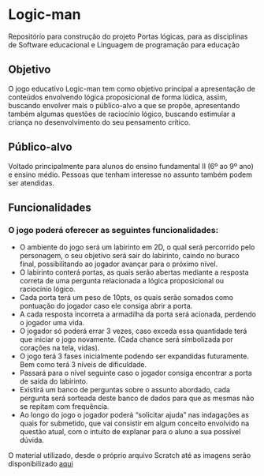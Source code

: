 # Logic-man
Repositório para construção do projeto Portas lógicas, para as disciplinas de Software educacional e Linguagem de programação para educação

## Objetivo
O jogo educativo Logic-man tem como objetivo principal a apresentação de conteúdos envolvendo lógica proposicional de forma lúdica, assim, buscando envolver mais o público-alvo a que se propõe, apresentando também algumas questões de raciocínio lógico, buscando estimular a criança no desenvolvimento do seu pensamento crítico.

## Público-alvo
Voltado principalmente para alunos do ensino fundamental II (6º ao 9º ano) e ensino médio. Pessoas que tenham interesse no assunto também podem ser atendidas. 

## Funcionalidades
### O jogo poderá oferecer as seguintes funcionalidades:
- O ambiente do jogo será um labirinto em 2D, o qual será percorrido pelo personagem, o seu objetivo será sair do labirinto, caindo no buraco final, possibilitando ao jogador avançar para o próximo nível.
- O labirinto conterá portas, as quais serão abertas mediante a resposta correta de uma pergunta relacionada a lógica proposicional ou raciocínio lógico.
- Cada porta terá um peso de 10pts, os quais serão somados como pontuação do jogador caso ele consiga abrir a porta.
- A cada resposta incorreta a armadilha da porta será acionada, perdendo o jogador uma vida.
- O jogador só poderá errar 3 vezes, caso exceda essa quantidade terá que iniciar o jogo novamente. (Cada chance será simbolizada por corações na tela, vidas).
- O jogo terá 3 fases inicialmente podendo ser expandidas futuramente. Bem como terá 3 níveis de dificuldade.
- Passará para o nível seguinte caso o jogador consiga encontrar a porta de saída do labirinto.
- Existirá um banco de perguntas sobre o assunto abordado, cada pergunta será sorteada deste banco de dados para que as mesmas não se repitam com frequência.
- Ao longo do jogo o jogador poderá “solicitar ajuda” nas indagações as quais for submetido, que vai consistir em algum conceito envolvido na questão atual, com o intuito de explanar para o aluno a sua possível dúvida.

O material utilizado, desde o próprio arquivo Scratch até as imagens serão disponibilizado [aqui](https://drive.google.com/open?id=1WfQpufBQdRZD_jyudexTfIJonYjmZ3Qm)

